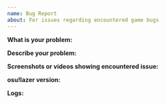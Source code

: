 ```yaml
---
name: Bug Report
about: For issues regarding encountered game bugs
---
```


<!-- After you fill in all information, delete all comments in the issue -->

**What is your problem:** <!-- Name the problem you have encountered -->

**Describe your problem:** <!-- Provide any information you believe could be useful -->

**Screenshots or videos showing encountered issue:** 

**osu!lazer version:** <!-- Provide the version of your osu!lazer, you can find it at the bottom of the screen  -->

**Logs:** <!-- Attach your osu!lazer logs, you can find them under %appdata%\osu\logs in Windows, or under ~/.local/share/osu/ in Linux and macOS -->